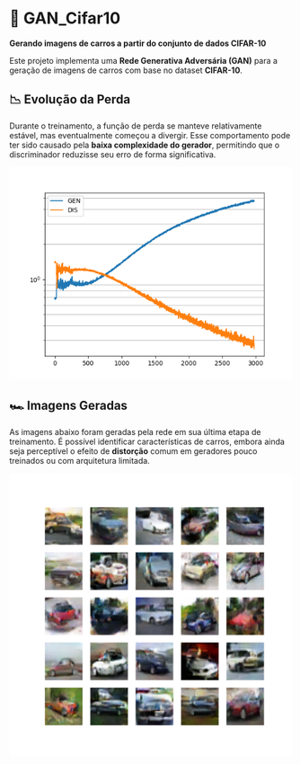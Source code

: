 # 🚗 GAN_Cifar10  
**Gerando imagens de carros a partir do conjunto de dados CIFAR-10**  

Este projeto implementa uma **Rede Generativa Adversária (GAN)** para a geração de imagens de carros com base no dataset **CIFAR-10**.  

## 📉 Evolução da Perda  
Durante o treinamento, a função de perda se manteve relativamente estável, mas eventualmente começou a divergir. Esse comportamento pode ter sido causado pela **baixa complexidade do gerador**, permitindo que o discriminador reduzisse seu erro de forma significativa.  

![Erro do treinamento](loss.png)  

## 🏎️ Imagens Geradas  
As imagens abaixo foram geradas pela rede em sua última etapa de treinamento. É possível identificar características de carros, embora ainda seja perceptível o efeito de **distorção** comum em geradores pouco treinados ou com arquitetura limitada.  

![Último resultado](imgs/fig4356.png)  
